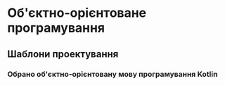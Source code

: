 # Об'єктно-орієнтоване програмування
## Шаблони проектування

### Обрано об'єктно-орієнтовану мову програмування __Kotlin__
